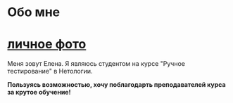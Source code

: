 # Обо мне

# [личное фото](img/yVkK107HpaU.jpg)

Меня зовут Елена. Я являюсь студентом на курсе "Ручное тестирование" в Нетологии. 

**Пользуясь возможностью, хочу поблагодарть преподавателей курса за крутое обучение!**



